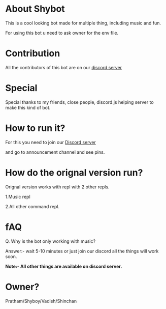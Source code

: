 # About Shybot
This is a cool looking bot made for multiple thing, including music and fun.

For using this bot u need to ask owner for the env file.

# Contribution
All the contributors of this bot are on our [discord server](https://discord.gg/chYA3dQEWw)

# Special
Special thanks to my friends, close people, discord.js helping server to make this kind of bot.

# How to run it?
For this you need to join our [Discord server](https://discord.gg/chYA3dQEWw)

and go to announcement channel and see pins.

# How do the orignal version run?
Orignal version works with repl with 2 other repls.

1.Music repl

2.All other command repl.

# fAQ
Q. Why is the bot only working with music?

Answer:- wait 5-10 minutes or just join our discord all the things will work soon.

**Note:- All other things are available on discord server.**

# Owner?
Pratham/Shyboy/Vadish/Shinchan
